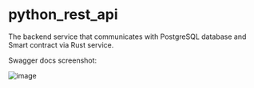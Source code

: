 # python_rest_api

The backend service that communicates with PostgreSQL database and Smart contract via Rust service.

Swagger docs screenshot:

![image](https://github.com/user-attachments/assets/d6b1c089-ec0e-4e18-b94c-13e3577aed6b)
